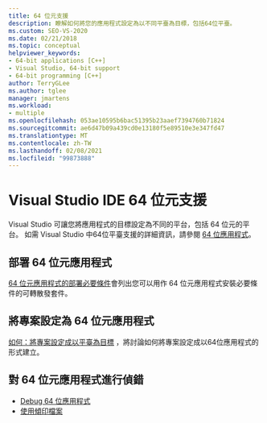```yaml
---
title: 64 位元支援
description: 瞭解如何將您的應用程式設定為以不同平臺為目標，包括64位平臺。
ms.custom: SEO-VS-2020
ms.date: 02/21/2018
ms.topic: conceptual
helpviewer_keywords:
- 64-bit applications [C++]
- Visual Studio, 64-bit support
- 64-bit programming [C++]
author: TerryGLee
ms.author: tglee
manager: jmartens
ms.workload:
- multiple
ms.openlocfilehash: 053ae10595b6bac51395b23aaef7394760b71824
ms.sourcegitcommit: ae6d47b09a439cd0e13180f5e89510e3e347fd47
ms.translationtype: MT
ms.contentlocale: zh-TW
ms.lasthandoff: 02/08/2021
ms.locfileid: "99873888"
---
```

# <a name="visual-studio-ide-64-bit-support"></a>Visual Studio IDE 64 位元支援

Visual Studio 可讓您將應用程式的目標設定為不同的平台，包括 64 位元的平台。 如需 Visual Studio 中64位平臺支援的詳細資訊，請參閱 [64 位應用程式](/dotnet/framework/64-bit-apps)。

## <a name="deploy-a-64-bit-application"></a>部署 64 位元應用程式

[64 位元應用程式的部署必要條件](../deployment/deploying-prerequisites-for-64-bit-applications.md)會列出您可以用作 64 位元應用程式安裝必要條件的可轉散發套件。

## <a name="configure-projects-as-64-bit-applications"></a>將專案設定為 64 位元應用程式

[如何：將專案設定成以平臺為目標](../ide/how-to-configure-projects-to-target-platforms.md) ，將討論如何將專案設定成以64位應用程式的形式建立。

## <a name="debug-a-64-bit-application"></a>對 64 位元應用程式進行偵錯

- [Debug 64 位應用程式](../debugger/debug-64-bit-applications.md)
- [使用傾印檔案](../debugger/using-dump-files.md)
